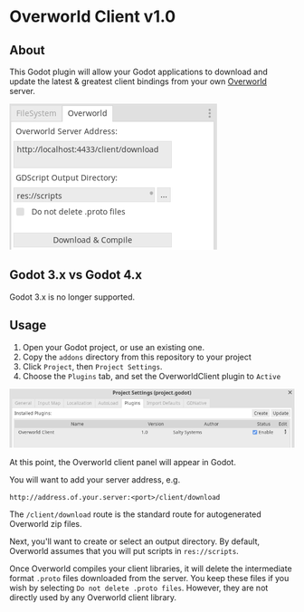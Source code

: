 # Overworld Client v1.0

## About
This Godot plugin will allow your Godot applications to download and update the
latest & greatest client bindings from your own [Overworld](https://github.com/saltysystems/overworld) server.

![Plugins](/gh-images/download-compile.png)

## Godot 3.x vs Godot 4.x
Godot 3.x is no longer supported.

## Usage

1. Open your Godot project, or use an existing one.
2. Copy the `addons` directory from this repository to your project
3. Click `Project`, then `Project Settings`.
4. Choose the `Plugins` tab, and set the OverworldClient plugin to `Active`

![Enable](/gh-images/enable-plugin.png)

At this point, the Overworld client panel will appear in Godot. 

You will want to add your server address, e.g. 
```
http://address.of.your.server:<port>/client/download
```

The `/client/download` route is the standard route for autogenerated Overworld
zip files.

Next, you'll want to create or select an output directory. By default, Overworld
assumes that you will put scripts in `res://scripts`. 

Once Overworld compiles your client libraries, it will delete the intermediate
format `.proto` files downloaded from the server. You keep these files if you
wish by selecting `Do not delete .proto files`. However, they are not directly
used by any Overworld client library.
